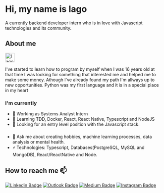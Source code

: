 # Hi, my name is Iago
A currently backend developer intern who is in love with Javascript technologies and its community.

## About me

<a href="https://dev.to/iagxferreira">
  <img src="https://d2fltix0v2e0sb.cloudfront.net/dev-badge.svg" alt="Iago Ferreira's DEV Profile" height="30" width="30">
</a>

I've started to learn how to program by myself when I was 16 years old
at that time I was looking for something that interested me and helped me to make some money. 
Athough I've already found my path I'm allways up to new opportunities. 
Python was my first language and it is in a special place in my heart

### I'm currently 
- 🔭 Working as Systems Analyst Intern
- 🌱 Learning TDD, Docker, React, React Native, Typescript and NodeJS
- 🧐 Looking for an entry level position with the Javascript stack.
###

- 💬 Ask me about creating hobbies, machine learning processes, data analysis or mental health.
- ⚡ Technologies: Typescript, Databases(PostgreSQL, MySQL and MongoDB), React/ReactNative and Node.

## How to reach me 📫
[![Linkedin Badge](https://img.shields.io/badge/-LinkedIn-blue?style=flat-square&logo=Linkedin&logoColor=white&link=https://www.linkedin.com/in/iagxferreira/)](https://www.linkedin.com/in/iagxferreira/)
[![Outlook Badge](https://img.shields.io/badge/-eMail-blue?style=flat-square&logo=Mail&logoColor=white&link=mailto:iago-ferreira@outlook.com)](mailto:iago-ferreira@outlook.com)
[![Medium Badge](https://img.shields.io/badge/-Medium-black?style=flat-square&logo=Medium&logoColor=white&link=https://medium.com/@iagxferreira)](https://medium.com/@iagxferreira)
[![Instagram Badge](https://img.shields.io/badge/-Instagram-dd2a7b?style=flat-square&logo=Instagram&logoColor=white&link=https://www.instagram.com/iagxferreira/)](https://www.instagram.com/iagxferreira/)
